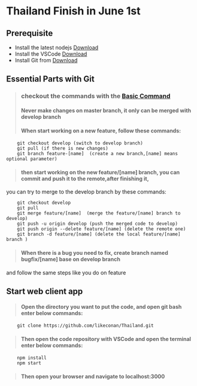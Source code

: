 # Thailand Finish in June 1st

## Prerequisite

* Install the latest nodejs <a href="https://nodejs.org/en/" target="_blank">Download</a>
* Install the VSCode <a href="https://code.visualstudio.com/" target="_blank">Download</a>
* Install Git from <a href="https://git-scm.com/downloads" target="_blank">Download</a>

## Essential Parts with Git

>### checkout the commands with the <a href="https://confluence.atlassian.com/bitbucketserver/basic-git-commands-776639767.html" target="_blank">Basic Command</a>
>#### Never make changes on master branch, it only can be merged with develop branch
>#### When start working on a new feature, follow these commands:
        
        git checkout develop (switch to develop branch)
        git pull (if there is new changes)
        git branch feature-[name]  (create a new branch,[name] means optional parameter)

>#### then start working on the new feature/[name] branch, you can commit and push it to the remote,after finishing it,
you can try to merge to the develop branch by these commands:

        git checkout develop
        git pull
        git merge feature/[name]  (merge the feature/[name] branch to develop)
        git push -u origin develop (push the merged code to develop)
        git push origin --delete feature/[name] (delete the remote one)
        git branch -d feature/[name] (delete the local feature/[name] branch )

>#### When there is a bug you need to fix, create branch named bugfix/[name] base on develop branch 
and follow the same steps like you do on feature


## Start web client app

>#### Open the directory you want to put the code, and open git bash enter below commands:

        git clone https://github.com/likeconan/Thailand.git

>#### Then open the code repository with VSCode and open the terminal enter below commands:

        npm install
        npm start

>#### Then open your browser and navigate to localhost:3000

